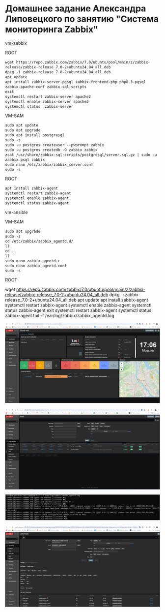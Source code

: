 # Домашнее задание Александра Липовецкого по занятию "Система мониторинга Zabbix"

vm-zabbix

ROOT

    wget https://repo.zabbix.com/zabbix/7.0/ubuntu/pool/main/z/zabbix-release/zabbix-release_7.0-2+ubuntu24.04_all.deb
    dpkg -i zabbix-release_7.0-2+ubuntu24.04_all.deb
    apt update
    apt install zabbix-server-pgsql zabbix-frontend-php php8.3-pgsql zabbix-apache-conf zabbix-sql-scripts
    exit
    systemctl restart zabbix-server apache2
    systemctl enable zabbix-server apache2
    systemctl status  zabbix-server

VM-SAM

    sudo apt update
    sudo apt upgrade
    sudo apt install postgresql
    sudo -s
    sudo -u postgres createuser --pwprompt zabbix
    sudo -u postgres createdb -O zabbix zabbix
    zcat /usr/share/zabbix-sql-scripts/postgresql/server.sql.gz | sudo -u zabbix psql zabbix
    sudo nano /etc/zabbix/zabbix_server.conf
    sudo -s
    
ROOT

    apt install zabbix-agent
    systemctl restart zabbix-agent
    systemctl enable zabbix-agent
    systemctl status zabbix-agent
    
vm-ansible

VM-SAM

    sudo apt upgrade
    sudo -s
    cd /etc/zabbix/zabbix_agentd.d/
    ll
    cd ..
    ll
    sudo nano zabbix_agentd.c
    sudo nano zabbix_agentd.conf
    sudo -s
    
ROOT

   wget https://repo.zabbix.com/zabbix/7.0/ubuntu/pool/main/z/zabbix-release/zabbix-release_7.0-2+ubuntu24.04_all.deb
   dpkg -i zabbix-release_7.0-2+ubuntu24.04_all.deb
   apt update
   apt install zabbix-agent
   systemctl restart zabbix-agent
   systemctl enable zabbix-agent
   systemctl status zabbix-agent
   exit
   systemctl restart zabbix-agent
   systemctl status zabbix-agent
   tail -f /var/log/zabbix/zabbix_agentd.log    



![Авторизация в админке](https://github.com/AleksandrLipovetskiy/zabbix_hw/blob/main/Авторизация_в_админке.png)

![Configuration > Hosts](https://github.com/AleksandrLipovetskiy/zabbix_hw/blob/main/Configuration_Hosts.png)

![Лог zabbix agent](https://github.com/AleksandrLipovetskiy/zabbix_hw/blob/main/Log_zabbix_agent.png)

![Monitoring > Latest data](https://github.com/AleksandrLipovetskiy/zabbix_hw/blob/main/Monitoring_Latest_data.png)






  

